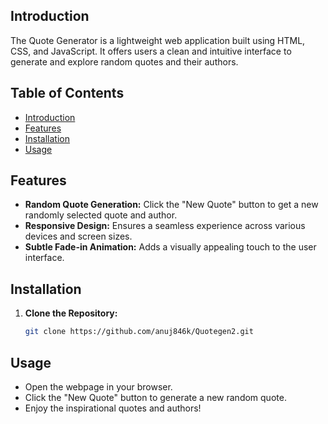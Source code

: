 ## Introduction

The Quote Generator is a lightweight web application built using HTML, CSS, and JavaScript. It offers users a clean and intuitive interface to generate and explore random quotes and their authors.


## Table of Contents
- [Introduction](#introduction)
- [Features](#features)
- [Installation](#installation)
- [Usage](#usage)

## Features

- **Random Quote Generation:** Click the "New Quote" button to get a new randomly selected quote and author.
- **Responsive Design:** Ensures a seamless experience across various devices and screen sizes.
- **Subtle Fade-in Animation:** Adds a visually appealing touch to the user interface.

## Installation

1. **Clone the Repository:**
   ```bash
   git clone https://github.com/anuj846k/Quotegen2.git

## Usage
- Open the webpage in your browser.
- Click the "New Quote" button to generate a new random quote.
- Enjoy the inspirational quotes and authors!
